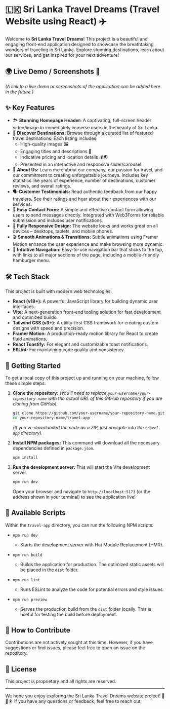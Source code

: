 # 🇱🇰 Sri Lanka Travel Dreams (Travel Website using React) ✈️

Welcome to **Sri Lanka Travel Dreams**! This project is a beautiful and engaging front-end application designed to showcase the breathtaking wonders of traveling in Sri Lanka. Explore stunning destinations, learn about our services, and get inspired for your next adventure!

## 🌍 Live Demo / Screenshots 📸

*(A link to a live demo or screenshots of the application can be added here in the future.)*

## ✨ Key Features

*   🏞️ **Stunning Homepage Header:** A captivating, full-screen header video/image to immediately immerse users in the beauty of Sri Lanka.
*   📍 **Discover Destinations:** Browse through a curated list of featured travel destinations. Each listing includes:
    *   High-quality images 🖼️
    *   Engaging titles and descriptions 📝
    *   Indicative pricing and location details 💰🌏
    *   Presented in an interactive and responsive slider/carousel.
*   🏢 **About Us:** Learn more about our company, our passion for travel, and our commitment to creating unforgettable journeys. Includes key statistics like years of experience, number of destinations, customer reviews, and overall ratings.
*   🗣️ **Customer Testimonials:** Read authentic feedback from our happy travelers. See their ratings and hear about their experiences with our services.
*   📧 **Easy Contact Form:** A simple and effective contact form allowing users to send messages directly. Integrated with Web3Forms for reliable submission and includes user notifications.
*   📱 **Fully Responsive Design:** The website looks and works great on all devices – desktops, tablets, and mobile phones.
*   🎬 **Smooth Animations & Transitions:** Subtle animations using Framer Motion enhance the user experience and make browsing more dynamic.
*   🧭 **Intuitive Navigation:** Easy-to-use navigation bar that sticks to the top, with links to all major sections of the page, including a mobile-friendly hamburger menu.

## 🛠️ Tech Stack

This project is built with modern web technologies:

*   **React (v18+):** A powerful JavaScript library for building dynamic user interfaces.
*   **Vite:** A next-generation front-end tooling solution for fast development and optimized builds.
*   **Tailwind CSS (v3+):** A utility-first CSS framework for creating custom designs with speed and precision.
*   **Framer Motion:** A production-ready motion library for React to create fluid animations.
*   **React Toastify:** For elegant and customizable toast notifications.
*   **ESLint:** For maintaining code quality and consistency.

## 🚀 Getting Started

To get a local copy of this project up and running on your machine, follow these simple steps:

1.  **Clone the repository:**
    *(You'll need to replace `your-username/your-repository-name` with the actual URL of this GitHub repository if you are cloning from GitHub).*
    ```bash
    git clone https://github.com/your-username/your-repository-name.git
    cd your-repository-name/travel-app
    ```
    *(If you've downloaded the code as a ZIP, just navigate into the `travel-app` directory).*

2.  **Install NPM packages:**
    This command will download all the necessary dependencies defined in `package.json`.
    ```bash
    npm install
    ```

3.  **Run the development server:**
    This will start the Vite development server.
    ```bash
    npm run dev
    ```
    Open your browser and navigate to `http://localhost:5173` (or the address shown in your terminal) to see the application live!

## 📜 Available Scripts

Within the `travel-app` directory, you can run the following NPM scripts:

*   `npm run dev`
    *   Starts the development server with Hot Module Replacement (HMR).

*   `npm run build`
    *   Builds the application for production. The optimized static assets will be placed in the `dist` folder.

*   `npm run lint`
    *   Runs ESLint to analyze the code for potential errors and style issues.

*   `npm run preview`
    *   Serves the production build from the `dist` folder locally. This is useful for testing the build before deployment.

## 🤝 How to Contribute

Contributions are not actively sought at this time. However, if you have suggestions or find issues, please feel free to open an issue on the repository.

## 📄 License

This project is proprietary and all rights are reserved.

---

We hope you enjoy exploring the Sri Lanka Travel Dreams website project! 🌴🐘☀️ If you have any questions or feedback, feel free to reach out.
